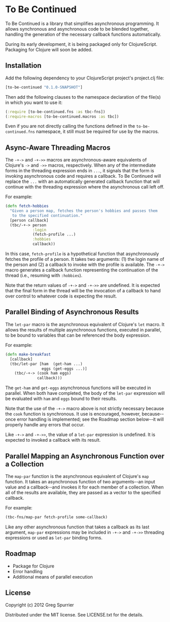 # To Be Continued

To Be Continued is a library that simplifies asynchronous programming. It allows synchronous and asynchronous code to be blended together, handling the generation of the necessary callback functions automatically.

During its early development, it is being packaged only for ClojureScript. Packaging for Clojure will soon be added.

## Installation

Add the following dependency to your ClojureScript project's project.clj file:

```clojure
[to-be-continued "0.1.0-SNAPSHOT"]
```

Then add the following clauses to the namespace declaration of the file(s) in which you want to use it:

```clojure
(:require [to-be-continued.fns :as tbc-fns])
(:require-macros [to-be-continued.macros :as tbc])
```

Even if you are not directly calling the functions defined in the `to-be-continued.fns` namespace, it still must be required for use by the macros.

## Async-Aware Threading Macros

The `-+->` and `-+->>` macros are asynchronous-aware equivalents of Clojure's `->` and `->>` macros, respectively. When any of the intermediate forms in the threading expression ends in `...`, it signals that the form is invoking asynchronous code and requires a callback. To Be Continued will replace the `...` with an automatically generated callback function that will continue with the threading expression where the asynchronous call left off.

For example:

```clojure
(defn fetch-hobbies
  "Given a person map, fetches the person's hobbies and passes them
   to the specified continuation."
  [person callback]
  (tbc/-+-> person
            :login
            (fetch-profile ...)
            :hobbies
            callback))
```

In this case, `fetch-profile` is a hypothetical function that asynchronously fetches the profile of a person. It takes two arguments: (1) the login name of the person and (2) a callback to invoke with the profile is available. The `-+->` macro generates a callback function representing the continuation of the thread (i.e., resuming with `:hobbies`).

Note that the return values of `-+->` and `-+->>` are undefined. It is expected that the final form in the thread will be the invocation of a callback to hand over control to whatever code is expecting the result.

## Parallel Binding of Asynchronous Results
The `let-par` macro is the asynchronous equivalent of Clojure's `let` macro. It allows the results of multiple asynchronous functions, executed in parallel, to be bound to variables that can be referenced the body expression.

For example:

```clojure
(defn make-breakfast
  [callback]
  (tbc/let-par [ham  (get-ham ...)
                eggs (get-eggs ...)]
    (tbc/-+-> (cook ham eggs)
              callback)))
```

The `get-ham` and `get-eggs` asynchronous functions will be executed in parallel. When both have completed, the body of the `let-par` expression will be evaluated with `ham` and `eggs` bound to their results.

Note that the use of the `-+->` macro above is not strictly necessary because the `cook` function is synchronous. It use is encouraged, however, because--once error handling is implemented; see the Roadmap section below--it will properly handle any errors that occur.

Like `-+->` and `-+->>`, the value of a `let-par` expression is undefined. It is expected to invoked a callback with its result.

## Parallel Mapping an Asynchronous Function over a Collection
The `map-par` function is the asynchronous equivalent of Clojure's `map` function. It takes an asynchronous function of two arguments--an input value and a callback--and invokes it for each member of a collection. When all of the results are available, they are passed as a vector to the specified callback.

For example:

```clojure
(tbc-fns/map-par fetch-profile some-callback)
```

Like any other asynchronous function that takes a callback as its last argument, `map-par` expressions may be included in `-+->` and `-+->>` threading expressions or used as `let-par` binding forms.

## Roadmap
- Package for Clojure
- Error handling
- Additional means of parallel execution 

## License

Copyright (c) 2012 Greg Spurrier

Distributed under the MIT license. See LICENSE.txt for the details.
